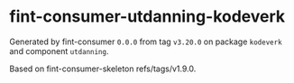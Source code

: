 # fint-consumer-utdanning-kodeverk

Generated by fint-consumer `0.0.0` from tag `v3.20.0` on package `kodeverk` and component `utdanning`.

Based on fint-consumer-skeleton refs/tags/v1.9.0.
